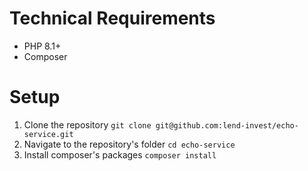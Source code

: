 # Technical Requirements

- PHP 8.1+
- Composer

# Setup

1. Clone the repository `git clone git@github.com:lend-invest/echo-service.git`
2. Navigate to the repository's folder `cd echo-service`
3. Install composer's packages `composer install`
